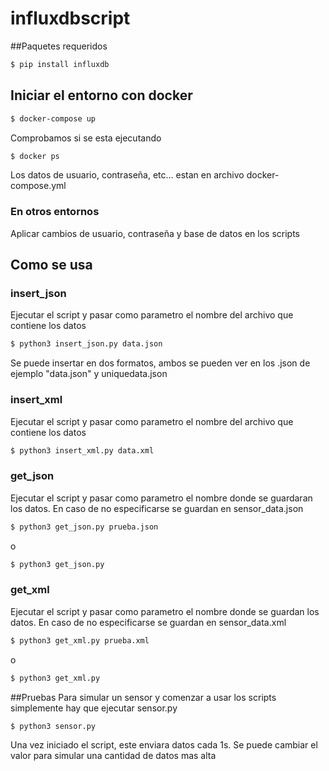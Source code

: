 # influxdbscript
##Paquetes requeridos
````bash
$ pip install influxdb
````
## Iniciar el entorno con docker
````bash
$ docker-compose up
````
Comprobamos si se esta ejecutando
````bash
$ docker ps
````
Los datos de usuario, contraseña, etc... estan en archivo docker-compose.yml
### En otros entornos

Aplicar cambios de usuario, contraseña y base de datos en los scripts 
## Como se usa

### insert_json

Ejecutar el script y pasar como parametro el nombre del archivo que contiene los datos
```bash
$ python3 insert_json.py data.json
```
Se puede insertar en dos formatos, ambos se pueden ver en los .json de ejemplo "data.json" y uniquedata.json

### insert_xml

Ejecutar el script y pasar como parametro el nombre del archivo que contiene los datos
```bash
$ python3 insert_xml.py data.xml
```

### get_json
Ejecutar el script y pasar como parametro el nombre donde se guardaran los datos. En caso de no especificarse se guardan en sensor_data.json
```bash
$ python3 get_json.py prueba.json
```
o
```bash
$ python3 get_json.py
```

### get_xml
Ejecutar el script y pasar como parametro el nombre donde se guardan los datos. En caso de no especificarse se guardan en sensor_data.xml
```bash
$ python3 get_xml.py prueba.xml
```
o
```bash
$ python3 get_xml.py
```
##Pruebas
Para simular un sensor y comenzar a usar los scripts simplemente hay que ejecutar sensor.py
````bash
$ python3 sensor.py
````
Una vez iniciado el script, este enviara datos cada 1s. Se puede cambiar el valor para simular una cantidad de datos mas alta